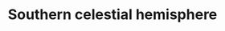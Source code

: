 ---
title: "Southern celestial hemisphere"
hashtag: southern-celestial-hemisphere
layout: hashtag
tags:
  - astronomy
---